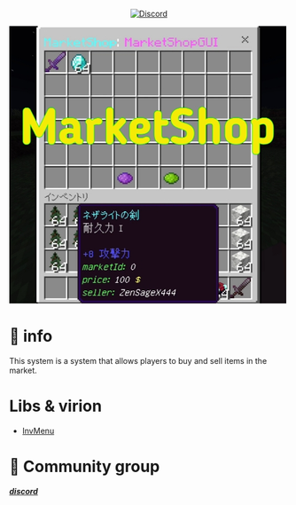 <p align="center">
	<a href="https://discord.com/invite/HcXTaB8UwA"><img src="https://img.shields.io/discord/1205173062375575572?label=discord&color=7289DA&logo=discord" alt="Discord" /></a>
	<br>
</p>

![1](https://github.com/ZenSageX444/MarketShop/blob/main/images/icon.png)

# 📜 info
This system is a system that allows players to buy and sell items in the market.

# Libs & virion
 - [InvMenu](https://github.com/Muqsit/InvMenu)

# 💬 Community group
*[**discord**](https://discord.com/invite/HcXTaB8UwA)*
